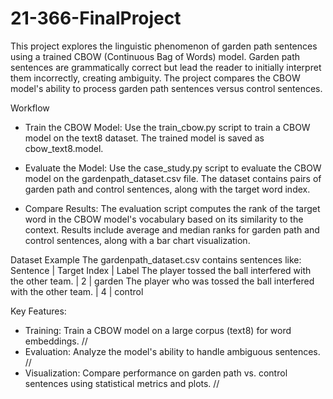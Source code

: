 # 21-366-FinalProject
This project explores the linguistic phenomenon of garden path sentences using a trained CBOW (Continuous Bag of Words) model. Garden path sentences are grammatically correct but lead the reader to initially interpret them incorrectly, creating ambiguity. The project compares the CBOW model's ability to process garden path sentences versus control sentences.

Workflow
  - Train the CBOW Model:
    Use the train_cbow.py script to train a CBOW model on the text8 dataset.
    The trained model is saved as cbow_text8.model.

  - Evaluate the Model:
    Use the case_study.py script to evaluate the CBOW model on the gardenpath_dataset.csv file.
    The dataset contains pairs of garden path and control sentences, along with the target word index.

  - Compare Results:
    The evaluation script computes the rank of the target word in the CBOW model's vocabulary based on its similarity to the context.
    Results include average and median ranks for garden path and control sentences, along with a bar chart visualization.

Dataset Example
The gardenpath_dataset.csv contains sentences like:
Sentence	| Target Index	| Label
The player tossed the ball interfered with the other team.	| 2	| garden
The player who was tossed the ball interfered with the other team.	| 4	| control

Key Features:
  - Training: Train a CBOW model on a large corpus (text8) for word embeddings. //
  - Evaluation: Analyze the model's ability to handle ambiguous sentences. //
  - Visualization: Compare performance on garden path vs. control sentences using statistical metrics and plots. //

